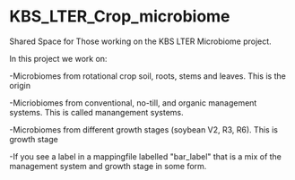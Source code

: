# KBS_LTER_Crop_microbiome
Shared Space for Those working on the KBS LTER Microbiome project.

In this project we work on:

  -Microbiomes from rotational crop soil, roots, stems and leaves. This is the origin
  
  -Micriobiomes from conventional, no-till, and organic management systems. This is called manangement systems.
  
  -Microbiomes from different growth stages (soybean V2, R3, R6). This is growth stage
  
  -If you see a label in a mappingfile labelled "bar_label" that is a mix of the management system and growth stage in some form.
